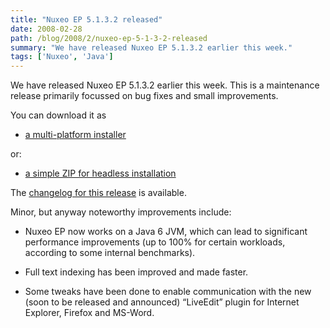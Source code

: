 ```yaml
---
title: "Nuxeo EP 5.1.3.2 released"
date: 2008-02-28
path: /blog/2008/2/nuxeo-ep-5-1-3-2-released
summary: "We have released Nuxeo EP 5.1.3.2 earlier this week."
tags: ['Nuxeo', 'Java']
---
```


<p>We have released Nuxeo EP 5.1.3.2 earlier this week. This is a maintenance release primarily focussed on bug fixes and small improvements.</p><p>You can download it as </p><ul><li><a href="http://www.nuxeo.org/sections/downloads/">a multi-platform installer</a></li>
</ul><p>or:</p><ul><li><a href="http://www.nuxeo.org/static/NuxeoEP/nuxeo-ep-5.1.3.2.GA-1.zip%5D">a simple ZIP for headless installation</a></li>
</ul><p>The <a href="http://jira.nuxeo.org/secure/ReleaseNote.jspa?projectId=10011&amp;styleName=Html&amp;version=10379">changelog for this release</a> is available.</p><p>Minor, but anyway noteworthy improvements include:</p><ul><li><p>Nuxeo EP now works on a Java 6 JVM, which can lead to significant performance improvements (up to 100% for certain workloads, according to some internal benchmarks).</p></li>
<li><p>Full text indexing has been improved and made faster.</p></li>
<li><p>Some tweaks have been done to enable communication with the new (soon to be released and announced) &#8220;LiveEdit&#8221; plugin for Internet Explorer, Firefox and MS-Word.</p></li>
</ul>

